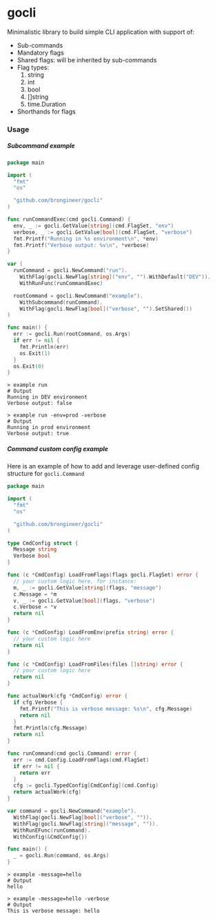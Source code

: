 # gocli

Minimalistic library to build simple CLI application with support of:

- Sub-commands
- Mandatory flags
- Shared flags: will be inherited by sub-commands
- Flag types:
  1. string
  2. int
  3. bool
  4. []string
  5. time.Duration
- Shorthands for flags 

### Usage

##### Subcommand example

```go
package main

import (
  "fmt"
  "os"

  "github.com/brongineer/gocli"
)

func runCommandExec(cmd gocli.Command) {
  env, _ := gocli.GetValue[string](cmd.FlagSet, "env")
  verbose, _ := gocli.GetValue[bool](cmd.FlagSet, "verbose")
  fmt.Printf("Running in %s environment\n", *env)
  fmt.Printf("Verbose output: %v\n", *verbose)
}

var (
  runCommand = gocli.NewCommand("run").
    WithFlag(gocli.NewFlag[string]("env", "").WithDefault("DEV")).
    WithRunFunc(runCommandExec)

  rootCommand = gocli.NewCommand("example").
    WithSubcommand(runCommand).
    WithFlag(gocli.NewFlag[bool]("verbose", "").SetShared())
)

func main() {
  err := gocli.Run(rootCommand, os.Args)
  if err != nil {
    fmt.Println(err)
    os.Exit(1)
  }
  os.Exit(0)
}
```
```shell
> example run
# Output
Running in DEV environment
Verbose output: false

> example run -env=prod -verbose
# Output
Running in prod environment
Verbose output: true
```

##### Command custom config example

Here is an example of how to add and leverage  user-defined config structure for `gocli.Command`

```go
package main

import (
  "fmt"
  "os"

  "github.com/brongineer/gocli"
)

type CmdConfig struct {
  Message string
  Verbose bool
}

func (c *CmdConfig) LoadFromFlags(flags gocli.FlagSet) error {
  // your custom logic here, for instance:
  m, _ := gocli.GetValue[string](flags, "message")
  c.Message = *m
  v, _ := gocli.GetValue[bool](flags, "verbose")
  c.Verbose = *v
  return nil
}

func (c *CmdConfig) LoadFromEnv(prefix string) error {
  // your custom logic here
  return nil
}

func (c *CmdConfig) LoadFromFiles(files []string) error {
  // your custom logic here
  return nil
}

func actualWork(cfg *CmdConfig) error {
  if cfg.Verbose {
    fmt.Printf("This is verbose message: %s\n", cfg.Message)
	return nil
  }
  fmt.Println(cfg.Message)
  return nil
}

func runCommand(cmd gocli.Command) error {
  err := cmd.Config.LoadFromFlags(cmd.FlagSet)
  if err != nil {
    return err
  }
  cfg := gocli.TypedConfig[CmdConfig](cmd.Config)
  return actualWork(cfg)
}

var command = gocli.NewCommand("example").
  WithFlag(gocli.NewFlag[bool]("verbose", "")).
  WithFlag(gocli.NewFlag[string]("message", "")).
  WithRunEFunc(runCommand).
  WithConfig(&CmdConfig{})

func main() {
  _ = gocli.Run(command, os.Args)
}
```
```shell
> example -message=hello
# Output
hello

> example -message=hello -verbose
# Output
This is verbose message: hello
```